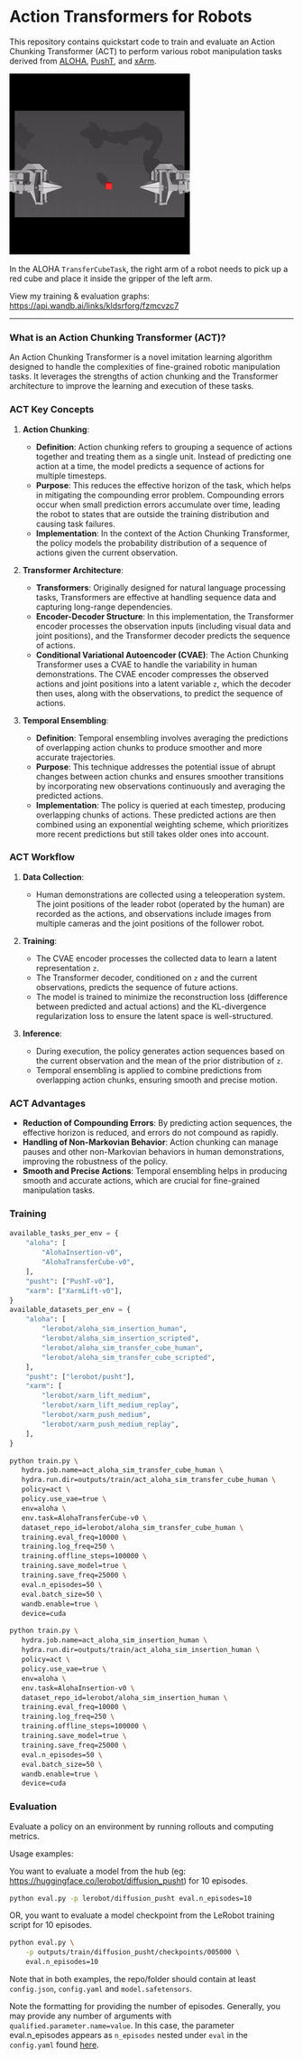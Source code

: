 # Action Transformers for Robots

This repository contains quickstart code to train and evaluate an Action Chunking Transformer (ACT) to perform
various robot manipulation tasks derived
from [ALOHA](https://github.com/huggingface/gym-aloha), [PushT](https://github.com/huggingface/gym-pusht),
and [xArm](https://github.com/huggingface/gym-xarm).

![out.gif](aloha.gif)

In the ALOHA `TransferCubeTask`, the right arm of a robot needs to pick up a red cube
and place it inside the gripper of the left arm.

View my training & evaluation graphs: https://api.wandb.ai/links/kldsrforg/fzmcvzc7

---

### What is an Action Chunking Transformer (ACT)?

An Action Chunking Transformer is a novel imitation learning algorithm designed to handle the complexities of
fine-grained robotic manipulation tasks. It leverages the strengths of action chunking and the Transformer
architecture to improve the learning and execution of these tasks.

### ACT Key Concepts

1. **Action Chunking**:
    - **Definition**: Action chunking refers to grouping a sequence of actions together and treating them as a single
      unit. Instead of predicting one action at a time, the model predicts a sequence of actions for multiple timesteps.
    - **Purpose**: This reduces the effective horizon of the task, which helps in mitigating the compounding error
      problem. Compounding errors occur when small prediction errors accumulate over time, leading the robot to states
      that are outside the training distribution and causing task failures.
    - **Implementation**: In the context of the Action Chunking Transformer, the policy models the probability
      distribution of a sequence of actions given the current observation.

2. **Transformer Architecture**:
    - **Transformers**: Originally designed for natural language processing tasks, Transformers are effective at
      handling sequence data and capturing long-range dependencies.
    - **Encoder-Decoder Structure**: In this implementation, the Transformer encoder processes the observation inputs
      (including visual data and joint positions), and the Transformer decoder predicts the sequence of actions.
    - **Conditional Variational Autoencoder (CVAE)**: The Action Chunking Transformer uses a CVAE to handle the
      variability in human demonstrations. The CVAE encoder compresses the observed actions and joint positions into a
      latent variable `z`, which the decoder then uses, along with the observations, to predict the sequence of
      actions.

3. **Temporal Ensembling**:
    - **Definition**: Temporal ensembling involves averaging the predictions of overlapping action chunks to produce
      smoother and more accurate trajectories.
    - **Purpose**: This technique addresses the potential issue of abrupt changes between action chunks and ensures
      smoother transitions by incorporating new observations continuously and averaging the predicted actions.
    - **Implementation**: The policy is queried at each timestep, producing overlapping chunks of actions. These
      predicted actions are then combined using an exponential weighting scheme, which prioritizes more recent
      predictions but still takes older ones into account.

### ACT Workflow

1. **Data Collection**:
    - Human demonstrations are collected using a teleoperation system. The joint positions of the leader robot (operated
      by the human) are recorded as the actions, and observations include images from multiple cameras and the joint
      positions of the follower robot.

2. **Training**:
    - The CVAE encoder processes the collected data to learn a latent representation `z`.
    - The Transformer decoder, conditioned on `z` and the current observations, predicts the sequence of future
      actions.
    - The model is trained to minimize the reconstruction loss (difference between predicted and actual actions) and the
      KL-divergence regularization loss to ensure the latent space is well-structured.

3. **Inference**:
    - During execution, the policy generates action sequences based on the current observation and the mean of the prior
      distribution of `z`.
    - Temporal ensembling is applied to combine predictions from overlapping action chunks, ensuring smooth and precise
      motion.

### ACT Advantages

- **Reduction of Compounding Errors**: By predicting action sequences, the effective horizon is reduced, and errors do
  not compound as rapidly.
- **Handling of Non-Markovian Behavior**: Action chunking can manage pauses and other non-Markovian behaviors in human
  demonstrations, improving the robustness of the policy.
- **Smooth and Precise Actions**: Temporal ensembling helps in producing smooth and accurate actions, which are crucial
  for fine-grained manipulation tasks.

### Training

```python
available_tasks_per_env = {
    "aloha": [
        "AlohaInsertion-v0",
        "AlohaTransferCube-v0",
    ],
    "pusht": ["PushT-v0"],
    "xarm": ["XarmLift-v0"],
}
available_datasets_per_env = {
    "aloha": [
        "lerobot/aloha_sim_insertion_human",
        "lerobot/aloha_sim_insertion_scripted",
        "lerobot/aloha_sim_transfer_cube_human",
        "lerobot/aloha_sim_transfer_cube_scripted",
    ],
    "pusht": ["lerobot/pusht"],
    "xarm": [
        "lerobot/xarm_lift_medium",
        "lerobot/xarm_lift_medium_replay",
        "lerobot/xarm_push_medium",
        "lerobot/xarm_push_medium_replay",
    ],
}
```

```bash
python train.py \
   hydra.job.name=act_aloha_sim_transfer_cube_human \
   hydra.run.dir=outputs/train/act_aloha_sim_transfer_cube_human \
   policy=act \
   policy.use_vae=true \
   env=aloha \
   env.task=AlohaTransferCube-v0 \
   dataset_repo_id=lerobot/aloha_sim_transfer_cube_human \
   training.eval_freq=10000 \
   training.log_freq=250 \
   training.offline_steps=100000 \
   training.save_model=true \
   training.save_freq=25000 \
   eval.n_episodes=50 \
   eval.batch_size=50 \
   wandb.enable=true \
   device=cuda
```

```bash
python train.py \
   hydra.job.name=act_aloha_sim_insertion_human \
   hydra.run.dir=outputs/train/act_aloha_sim_insertion_human \
   policy=act \
   policy.use_vae=true \
   env=aloha \
   env.task=AlohaInsertion-v0 \
   dataset_repo_id=lerobot/aloha_sim_insertion_human \
   training.eval_freq=10000 \
   training.log_freq=250 \
   training.offline_steps=100000 \
   training.save_model=true \
   training.save_freq=25000 \
   eval.n_episodes=50 \
   eval.batch_size=50 \
   wandb.enable=true \
   device=cuda
```

### Evaluation

Evaluate a policy on an environment by running rollouts and computing metrics.

Usage examples:

You want to evaluate a model from the hub (eg: https://huggingface.co/lerobot/diffusion_pusht)
for 10 episodes.

```bash
python eval.py -p lerobot/diffusion_pusht eval.n_episodes=10
```

OR, you want to evaluate a model checkpoint from the LeRobot training script for 10 episodes.

```bash
python eval.py \
    -p outputs/train/diffusion_pusht/checkpoints/005000 \
    eval.n_episodes=10
```

Note that in both examples, the repo/folder should contain at least `config.json`, `config.yaml` and
`model.safetensors`.

Note the formatting for providing the number of episodes. Generally, you may provide any number of arguments
with `qualified.parameter.name=value`. In this case, the parameter eval.n_episodes appears as `n_episodes`
nested under `eval` in the `config.yaml` found [here](https://huggingface.co/lerobot/diffusion_pusht/tree/main).
